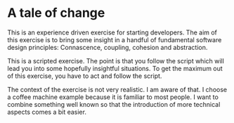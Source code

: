 # A tale of change

This is an experience driven exercise for starting developers. The aim of this exercise is to bring some insight in a handful of
fundamental software design principles: Connascence, coupling, cohesion and abstraction. 

This is a scripted exercise. The point is that you follow the script which will lead you into some hopefully insightful 
situations. To get the maximum out of this exercise, you have to act and follow the script. 

The context of the exercise is not very realistic. I am aware of that. I choose a coffee machine example because it is 
familiar to most people. I want to combine something well known so that the introduction of more technical aspects comes
a bit easier. 